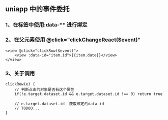 ## uniapp 中的事件委托

### 1、在标签中使用:data-** 进行绑定

### 2、在父元素使用 @click="clickChangeReact($event)"

```
<view @click="clickRow($event)">
	<view :data-id="item.id">{{item.date}}</view>
</view>
```

### 3、关于调用

```
clickRow(e) {
	// 判断点击的对象是否有这个属性
	if(!e.target.dataset.id && e.target.dataset.id !== 0) return true
	
	// e.target.dataset.id  获取绑定的data-id
	// TODOO...
}
```


